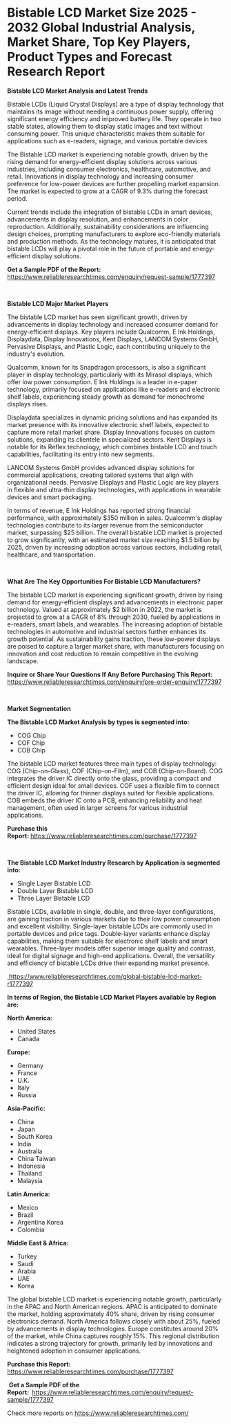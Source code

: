 <p><h1>Bistable LCD Market Size 2025 - 2032 Global Industrial Analysis, Market Share, Top Key Players, Product Types and Forecast Research Report</h1></p><p><strong>Bistable LCD Market Analysis and Latest Trends</strong></p>
<p><p>Bistable LCDs (Liquid Crystal Displays) are a type of display technology that maintains its image without needing a continuous power supply, offering significant energy efficiency and improved battery life. They operate in two stable states, allowing them to display static images and text without consuming power. This unique characteristic makes them suitable for applications such as e-readers, signage, and various portable devices.</p><p>The Bistable LCD market is experiencing notable growth, driven by the rising demand for energy-efficient display solutions across various industries, including consumer electronics, healthcare, automotive, and retail. Innovations in display technology and increasing consumer preference for low-power devices are further propelling market expansion. The market is expected to grow at a CAGR of 9.3% during the forecast period. </p><p>Current trends include the integration of bistable LCDs in smart devices, advancements in display resolution, and enhancements in color reproduction. Additionally, sustainability considerations are influencing design choices, prompting manufacturers to explore eco-friendly materials and production methods. As the technology matures, it is anticipated that bistable LCDs will play a pivotal role in the future of portable and energy-efficient display solutions.</p></p>
<p><strong>Get a Sample PDF of the Report:&nbsp;</strong> <a href="https://www.reliableresearchtimes.com/enquiry/request-sample/1777397?utm_campaign=2007&utm_medium=2&utm_source=Github&utm_content=ia&utm_term=09042025&utm_id=bistable-lcd">https://www.reliableresearchtimes.com/enquiry/request-sample/1777397</a></p>
<p>&nbsp;</p>
<p><strong>Bistable LCD Major Market Players</strong></p>
<p><p>The bistable LCD market has seen significant growth, driven by advancements in display technology and increased consumer demand for energy-efficient displays. Key players include Qualcomm, E Ink Holdings, Displaydata, Display Innovations, Kent Displays, LANCOM Systems GmbH, Pervasive Displays, and Plastic Logic, each contributing uniquely to the industry's evolution.</p><p>Qualcomm, known for its Snapdragon processors, is also a significant player in display technology, particularly with its Mirasol displays, which offer low power consumption. E Ink Holdings is a leader in e-paper technology, primarily focused on applications like e-readers and electronic shelf labels, experiencing steady growth as demand for monochrome displays rises.</p><p>Displaydata specializes in dynamic pricing solutions and has expanded its market presence with its innovative electronic shelf labels, expected to capture more retail market share. Display Innovations focuses on custom solutions, expanding its clientele in specialized sectors. Kent Displays is notable for its Reflex technology, which combines bistable LCD and touch capabilities, facilitating its entry into new segments.</p><p>LANCOM Systems GmbH provides advanced display solutions for commercial applications, creating tailored systems that align with organizational needs. Pervasive Displays and Plastic Logic are key players in flexible and ultra-thin display technologies, with applications in wearable devices and smart packaging.</p><p>In terms of revenue, E Ink Holdings has reported strong financial performance, with approximately $350 million in sales. Qualcomm's display technologies contribute to its larger revenue from the semiconductor market, surpassing $25 billion. The overall bistable LCD market is projected to grow significantly, with an estimated market size reaching $1.5 billion by 2025, driven by increasing adoption across various sectors, including retail, healthcare, and transportation.</p></p>
<p>&nbsp;</p>
<p><strong>What Are The Key Opportunities For Bistable LCD Manufacturers?</strong></p>
<p><p>The bistable LCD market is experiencing significant growth, driven by rising demand for energy-efficient displays and advancements in electronic paper technology. Valued at approximately $2 billion in 2022, the market is projected to grow at a CAGR of 8% through 2030, fueled by applications in e-readers, smart labels, and wearables. The increasing adoption of bistable technologies in automotive and industrial sectors further enhances its growth potential. As sustainability gains traction, these low-power displays are poised to capture a larger market share, with manufacturers focusing on innovation and cost reduction to remain competitive in the evolving landscape.</p></p>
<p><strong>Inquire or Share Your Questions If Any Before Purchasing This Report:</strong> <a href="https://www.reliableresearchtimes.com/enquiry/pre-order-enquiry/1777397?utm_campaign=2007&utm_medium=2&utm_source=Github&utm_content=ia&utm_term=09042025&utm_id=bistable-lcd">https://www.reliableresearchtimes.com/enquiry/pre-order-enquiry/1777397</a></p>
<p>&nbsp;</p>
<p><strong>Market Segmentation</strong></p>
<p><strong>The Bistable LCD Market Analysis by types is segmented into:</strong></p>
<p><ul><li>COG Chip</li><li>COF Chip</li><li>COB Chip</li></ul></p>
<p><p>The bistable LCD market features three main types of display technology: COG (Chip-on-Glass), COF (Chip-on-Film), and COB (Chip-on-Board). COG integrates the driver IC directly onto the glass, providing a compact and efficient design ideal for small devices. COF uses a flexible film to connect the driver IC, allowing for thinner displays suited for flexible applications. COB embeds the driver IC onto a PCB, enhancing reliability and heat management, often used in larger screens for various industrial applications.</p></p>
<p><strong>Purchase this Report:&nbsp;</strong><a href="https://www.reliableresearchtimes.com/purchase/1777397?utm_campaign=2007&utm_medium=2&utm_source=Github&utm_content=ia&utm_term=09042025&utm_id=bistable-lcd">https://www.reliableresearchtimes.com/purchase/1777397</a></p>
<p>&nbsp;</p>
<p><strong>The Bistable LCD Market Industry Research by Application is segmented into:</strong></p>
<p><ul><li>Single Layer Bistable LCD</li><li>Double Layer Bistable LCD</li><li>Three Layer Bistable LCD</li></ul></p>
<p><p>Bistable LCDs, available in single, double, and three-layer configurations, are gaining traction in various markets due to their low power consumption and excellent visibility. Single-layer bistable LCDs are commonly used in portable devices and price tags. Double-layer variants enhance display capabilities, making them suitable for electronic shelf labels and smart wearables. Three-layer models offer superior image quality and contrast, ideal for digital signage and high-end applications. Overall, the versatility and efficiency of bistable LCDs drive their expanding market presence.</p></p>
<p><a href="https://www.reliableresearchtimes.com/global-bistable-lcd-market-r1777397?utm_campaign=2007&utm_medium=2&utm_source=Github&utm_content=ia&utm_term=09042025&utm_id=bistable-lcd">&nbsp;https://www.reliableresearchtimes.com/global-bistable-lcd-market-r1777397</a></p>
<p><strong>In terms of Region, the Bistable LCD Market Players available by Region are:</strong></p>
<p>
    <p> <strong> North America: </strong>
        <ul>
            <li>United States</li>
            <li>Canada</li>
        </ul>
        </p> 
    <p> <strong> Europe: </strong>
        <ul>
            <li>Germany</li>
            <li>France</li>
            <li>U.K.</li>
            <li>Italy</li>
            <li>Russia</li>
        </ul>
        </p> 
    <p> <strong> Asia-Pacific: </strong>
        <ul>
            <li>China</li>
            <li>Japan</li>
            <li>South Korea</li>
            <li>India</li>
            <li>Australia</li>
            <li>China Taiwan</li>
            <li>Indonesia</li>
            <li>Thailand</li>
            <li>Malaysia</li>
        </ul>
        </p> 
    <p> <strong> Latin America: </strong>
        <ul>
            <li>Mexico</li>
            <li>Brazil</li>
            <li>Argentina Korea</li>
            <li>Colombia</li>
        </ul>
        </p> 
    <p> <strong> Middle East & Africa: </strong>
        <ul>
            <li>Turkey</li>
            <li>Saudi</li>
            <li>Arabia</li>
            <li>UAE</li>
            <li>Korea</li>
        </ul>
    </p>
    </p>
<p><p>The global bistable LCD market is experiencing notable growth, particularly in the APAC and North American regions. APAC is anticipated to dominate the market, holding approximately 40% share, driven by rising consumer electronics demand. North America follows closely with about 25%, fueled by advancements in display technologies. Europe constitutes around 20% of the market, while China captures roughly 15%. This regional distribution indicates a strong trajectory for growth, primarily led by innovations and heightened adoption in consumer applications.</p></p>
<p><strong>Purchase this Report: </strong><a href="https://www.reliableresearchtimes.com/purchase/1777397?utm_campaign=2007&utm_medium=2&utm_source=Github&utm_content=ia&utm_term=09042025&utm_id=bistable-lcd">https://www.reliableresearchtimes.com/purchase/1777397</a></p>
<p>&nbsp;<strong>Get a Sample PDF of the Report:&nbsp;&nbsp;</strong><a href="https://www.reliableresearchtimes.com/enquiry/request-sample/1777397?utm_campaign=2007&utm_medium=2&utm_source=Github&utm_content=ia&utm_term=09042025&utm_id=bistable-lcd">https://www.reliableresearchtimes.com/enquiry/request-sample/1777397</a></p>
<p><strong></strong></p>
<p>Check more reports on <a href="https://www.reliableresearchtimes.com/?utm_campaign=2007&utm_medium=2&utm_source=Github&utm_content=ia&utm_term=09042025&utm_id=bistable-lcd">https://www.reliableresearchtimes.com/</a></p>